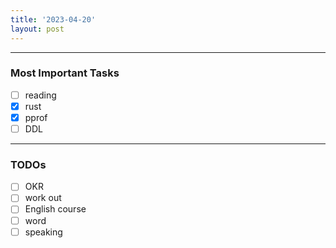 ```yaml
---
title: '2023-04-20'
layout: post
---
```


---

### Most Important Tasks

- [ ] reading
- [x] rust
- [x] pprof
- [ ] DDL

---

### TODOs

- [ ] OKR
- [ ] work out
- [ ] English course
- [ ] word
- [ ] speaking
